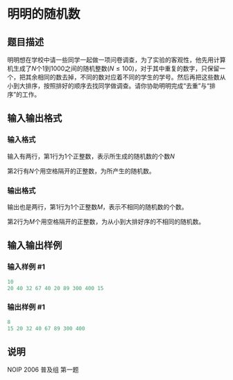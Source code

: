 # 明明的随机数

## 题目描述

明明想在学校中请一些同学一起做一项问卷调查，为了实验的客观性，他先用计算机生成了$N$个$1$到$1000$之间的随机整数$(N≤100)$，对于其中重复的数字，只保留一个，把其余相同的数去掉，不同的数对应着不同的学生的学号。然后再把这些数从小到大排序，按照排好的顺序去找同学做调查。请你协助明明完成“去重”与“排序”的工作。

## 输入输出格式

### 输入格式

输入有两行，第$1$行为$1$个正整数，表示所生成的随机数的个数$N$

第$2$行有$N$个用空格隔开的正整数，为所产生的随机数。

### 输出格式

输出也是两行，第$1$行为$1$个正整数$M$，表示不相同的随机数的个数。

第$2$行为$M$个用空格隔开的正整数，为从小到大排好序的不相同的随机数。

## 输入输出样例

### 输入样例 #1

```cpp
10
20 40 32 67 40 20 89 300 400 15

```
### 输出样例 #1

```cpp
8
15 20 32 40 67 89 300 400

```
## 说明

NOIP 2006 普及组 第一题

